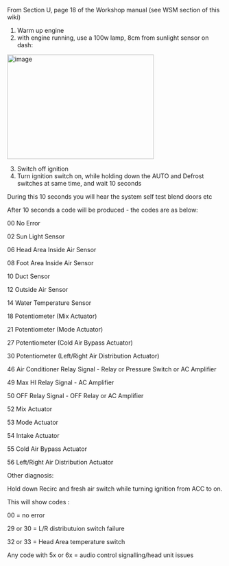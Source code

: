 From Section U, page 18 of the Workshop manual (see WSM section of this wiki)

1. Warm up engine
2. with engine running, use a 100w lamp, 8cm from sunlight sensor on dash:
<img width="342" height="244" alt="image" src="https://github.com/user-attachments/assets/8b1a713c-a03a-459e-a808-8c621869780d" />

3. Switch off ignition
4. Turn ignition switch on, while holding down the AUTO and Defrost switches at same time, and wait 10 seconds

During this 10 seconds you will hear the system self test blend doors etc

After 10 seconds a code will be produced - the codes are as below:

00 No Error

02 Sun Light Sensor

06 Head Area Inside Air Sensor

08 Foot Area Inside Air Sensor

10 Duct Sensor 

12 Outside Air Sensor

14 Water Temperature Sensor 

18 Potentiometer (Mix Actuator)

21 Potentiometer (Mode Actuator)

27 Potentiometer (Cold Air Bypass Actuator)

30 Potentiometer (Left/Right Air Distribution Actuator)

46 Air Conditioner Relay Signal - Relay or Pressure Switch or AC Amplifier

49 Max HI Relay Signal - AC Amplifier

50 OFF Relay Signal - OFF Relay or AC Amplifier

52 Mix Actuator

53 Mode Actuator

54 Intake Actuator

55 Cold Air Bypass Actuator

56 Left/Right Air Distribution Actuator

Other diagnosis:

Hold down Recirc and fresh air switch while turning ignition from ACC to on.

This will show codes :

00 = no error

29 or 30 = L/R distributuion switch failure

32 or 33 = Head Area temperature switch

Any code with 5x or 6x = audio control signalling/head unit issues



